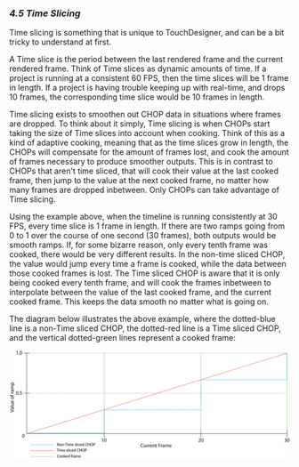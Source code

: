 
### *4.5 Time Slicing*

Time slicing is something that is unique to TouchDesigner, and can be a bit tricky to understand at first. 

A Time slice is the period between the last rendered frame and the current rendered frame. Think of Time slices as dynamic amounts of time. If a project is running at a consistent 60 FPS, then the time slices will be 1 frame in length. If a project is having trouble keeping up with real-time, and drops 10 frames, the corresponding time slice would be 10 frames in length.

Time slicing exists to smoothen out CHOP data in situations where frames are dropped. To think about it simply, Time slicing is when CHOPs start taking the size of Time slices into account when cooking. Think of this as a kind of adaptive cooking, meaning that as the time slices grow in length, the CHOPs will compensate for the amount of frames lost, and cook the amount of frames necessary to produce smoother outputs. This is in contrast to CHOPs that aren't time sliced, that will cook their value at the last cooked frame, then jump to the value at the next cooked frame, no matter how many frames are dropped inbetween. Only CHOPs can take advantage of Time slicing.

Using the example above, when the timeline is running consistently at 30 FPS, every time slice is 1 frame in length. If there are two ramps going from 0 to 1 over the course of one second (30 frames), both outputs would be smooth ramps. If, for some bizarre reason, only every tenth frame was cooked, there would be very different results. In the non-time sliced CHOP, the value would jump every time a frame is cooked, while the data between those cooked frames is lost. The Time sliced CHOP is aware that it is only being cooked every tenth frame, and will cook the frames inbetween to interpolate between the value of the last cooked frame, and the current cooked frame. This keeps the data smooth no matter what is going on. 

The diagram below illustrates the above example, where the dotted-blue line is a non-Time sliced CHOP, the dotted-red line is a Time sliced CHOP, and the vertical dotted-green lines represent a cooked frame: 

![Time Slicing](../img/4.4/Timeslice.png)

